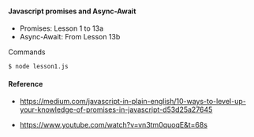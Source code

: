 #### Javascript promises and Async-Await

- Promises: Lesson 1 to 13a
- Async-Await: From Lesson 13b

Commands

    $ node lesson1.js


#### Reference

- https://medium.com/javascript-in-plain-english/10-ways-to-level-up-your-knowledge-of-promises-in-javascript-d53d25a27645

- https://www.youtube.com/watch?v=vn3tm0quoqE&t=68s